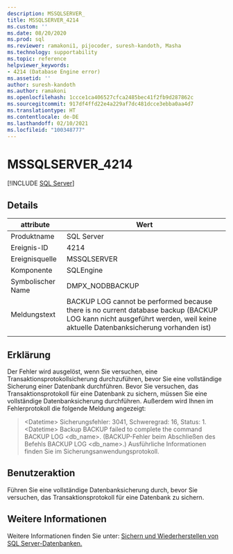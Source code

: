 ```yaml
---
description: MSSQLSERVER_
title: MSSQLSERVER_4214
ms.custom: ''
ms.date: 08/20/2020
ms.prod: sql
ms.reviewer: ramakoni1, pijocoder, suresh-kandoth, Masha
ms.technology: supportability
ms.topic: reference
helpviewer_keywords:
- 4214 (Database Engine error)
ms.assetid: ''
author: suresh-kandoth
ms.author: ramakoni
ms.openlocfilehash: 1ccce1ca406527cfca2485bec41f2fb9d287862c
ms.sourcegitcommit: 917df4ffd22e4a229af7dc481dcce3ebba0aa4d7
ms.translationtype: HT
ms.contentlocale: de-DE
ms.lasthandoff: 02/10/2021
ms.locfileid: "100348777"
---
```

# <a name="mssqlserver_4214"></a>MSSQLSERVER_4214
 [!INCLUDE [SQL Server](../../includes/applies-to-version/sqlserver.md)]

## <a name="details"></a>Details

|attribute|Wert|
|---|---|
|Produktname|SQL Server|
|Ereignis-ID|4214|
|Ereignisquelle|MSSQLSERVER|
|Komponente|SQLEngine|
|Symbolischer Name|DMPX_NODBBACKUP|
|Meldungstext|BACKUP LOG cannot be performed because there is no current database backup (BACKUP LOG kann nicht ausgeführt werden, weil keine aktuelle Datenbanksicherung vorhanden ist)|
||

## <a name="explanation"></a>Erklärung

Der Fehler wird ausgelöst, wenn Sie versuchen, eine Transaktionsprotokollsicherung durchzuführen, bevor Sie eine vollständige Sicherung einer Datenbank durchführen. Bevor Sie versuchen, das Transaktionsprotokoll für eine Datenbank zu sichern, müssen Sie eine vollständige Datenbanksicherung durchführen. Außerdem wird Ihnen im Fehlerprotokoll die folgende Meldung angezeigt:

> \<Datetime> Sicherungsfehler: 3041, Schweregrad: 16, Status: 1.  
\<Datetime>  Backup     BACKUP failed to complete the command BACKUP LOG \<db_name>. (BACKUP-Fehler beim Abschließen des Befehls BACKUP LOG \<db_name>.) Ausführliche Informationen finden Sie im Sicherungsanwendungsprotokoll.

## <a name="user-action"></a>Benutzeraktion

Führen Sie eine vollständige Datenbanksicherung durch, bevor Sie versuchen, das Transaktionsprotokoll für eine Datenbank zu sichern.

## <a name="more-information"></a>Weitere Informationen

Weitere Informationen finden Sie unter: [Sichern und Wiederherstellen von SQL Server-Datenbanken.](../backup-restore/back-up-and-restore-of-sql-server-databases.md)